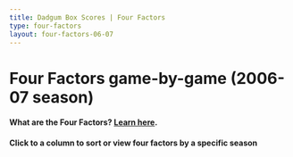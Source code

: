 ```yaml
---
title: Dadgum Box Scores | Four Factors
type: four-factors
layout: four-factors-06-07
---
```


# Four Factors game-by-game (2006-07 season)

#### What are the Four Factors? [Learn here](https://cbbstatshelp.com/four-factors/intro/).

#### Click to a column to sort or view four factors by a specific season